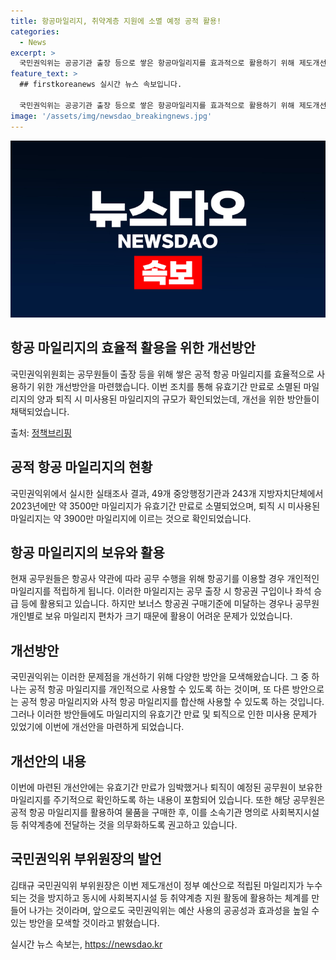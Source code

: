 ```yaml
---
title: 항공마일리지, 취약계층 지원에 소멸 예정 공적 활용!
categories:
  - News
excerpt: >
  국민권익위는 공공기관 출장 등으로 쌓은 항공마일리지를 효과적으로 활용하기 위해 제도개선을 권고했다. 공무원들이 출장 등으로 쌓은 3500만 마일리지 중 유효기간 만료로 소멸한 마일리지가 확인됐으며, 퇴직 시 사용되지 않은 3900만 마일리지도 존재한다. 이를 해결하기 위해 공적 항공마일리지를 소속기관에서 확인하고 사회복지시설 등 취약계층에 전달하는 방안을 권고했다. 국민권익위는 이를 통해 예산을 활용하여 사회복지 활동에 기여하고자 한다고 밝혔다.
feature_text: >
  ## firstkoreanews 실시간 뉴스 속보입니다.

  국민권익위는 공공기관 출장 등으로 쌓은 항공마일리지를 효과적으로 활용하기 위해 제도개선을 권고했다. 공무원들이 출장 등으로 쌓은 3500만 마일리지 중 유효기간 만료로 소멸한 마일리지가 확인됐으며, 퇴직 시 사용되지 않은 3900만 마일리지도 존재한다. 이를 해결하기 위해 공적 항공마일리지를 소속기관에서 확인하고 사회복지시설 등 취약계층에 전달하는 방안을 권고했다. 국민권익위는 이를 통해 예산을 활용하여 사회복지 활동에 기여하고자 한다고 밝혔다.
image: '/assets/img/newsdao_breakingnews.jpg'
---
```


<p><img src="/assets/img/newsdao_breakingnews.jpg" alt="firstkoreanews 속보" /></p>

<h2 data-ke-size="size26">항공 마일리지의 효율적 활용을 위한 개선방안</h2>

<p>국민권익위원회는 공무원들이 출장 등을 위해 쌓은 공적 항공 마일리지를 효율적으로 사용하기 위한 개선방안을 마련했습니다. 이번 조치를 통해 유효기간 만료로 소멸된 마일리지의 양과 퇴직 시 미사용된 마일리지의 규모가 확인되었는데, 개선을 위한 방안들이 채택되었습니다.</p>

<p data-ke-size="size16">출처: <a href="https://www.korea.kr">정책브리핑</a></p>

<h2 data-ke-size="size24">공적 항공 마일리지의 현황</h2>

<p>국민권익위에서 실시한 실태조사 결과, 49개 중앙행정기관과 243개 지방자치단체에서 2023년에만 약 3500만 마일리지가 유효기간 만료로 소멸되었으며, 퇴직 시 미사용된 마일리지는 약 3900만 마일리지에 이르는 것으로 확인되었습니다.</p>

<h2 data-ke-size="size24">항공 마일리지의 보유와 활용</h2>

<p>현재 공무원들은 항공사 약관에 따라 공무 수행을 위해 항공기를 이용할 경우 개인적인 마일리지를 적립하게 됩니다. 이러한 마일리지는 공무 출장 시 항공권 구입이나 좌석 승급 등에 활용되고 있습니다. 하지만 보너스 항공권 구매기준에 미달하는 경우나 공무원 개인별로 보유 마일리지 편차가 크기 때문에 활용이 어려운 문제가 있었습니다.</p>

<h2 data-ke-size="size24">개선방안</h2>

<p>국민권익위는 이러한 문제점을 개선하기 위해 다양한 방안을 모색해왔습니다. 그 중 하나는 공적 항공 마일리지를 개인적으로 사용할 수 있도록 하는 것이며, 또 다른 방안으로는 공적 항공 마일리지와 사적 항공 마일리지를 합산해 사용할 수 있도록 하는 것입니다. 그러나 이러한 방안들에도 마일리지의 유효기간 만료 및 퇴직으로 인한 미사용 문제가 있었기에 이번에 개선안을 마련하게 되었습니다.</p>

<h2 data-ke-size="size24">개선안의 내용</h2>

<p>이번에 마련된 개선안에는 유효기간 만료가 임박했거나 퇴직이 예정된 공무원이 보유한 마일리지를 주기적으로 확인하도록 하는 내용이 포함되어 있습니다. 또한 해당 공무원은 공적 항공 마일리지를 활용하여 물품을 구매한 후, 이를 소속기관 명의로 사회복지시설 등 취약계층에 전달하는 것을 의무화하도록 권고하고 있습니다.</p>

<h2 data-ke-size="size24">국민권익위 부위원장의 발언</h2>

<p>김태규 국민권익위 부위원장은 이번 제도개선이 정부 예산으로 적립된 마일리지가 누수되는 것을 방지하고 동시에 사회복지시설 등 취약계층 지원 활동에 활용하는 체계를 만들어 나가는 것이라며, 앞으로도 국민권익위는 예산 사용의 공공성과 효과성을 높일 수 있는 방안을 모색할 것이라고 밝혔습니다.</p>
실시간 뉴스 속보는, <a href="https://newsdao.kr" rel="dofollow">https://newsdao.kr</a>


